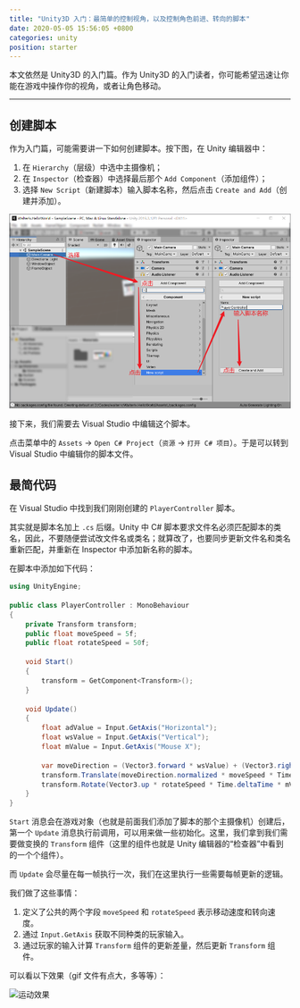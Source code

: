 ```yaml
---
title: "Unity3D 入门：最简单的控制视角，以及控制角色前进、转向的脚本"
date: 2020-05-05 15:56:05 +0800
categories: unity
position: starter
---
```


本文依然是 Unity3D 的入门篇。作为 Unity3D 的入门读者，你可能希望迅速让你能在游戏中操作你的视角，或者让角色移动。

---

<div id="toc"></div>

## 创建脚本

作为入门篇，可能需要讲一下如何创建脚本。按下图，在 Unity 编辑器中：

1. 在 `Hierarchy`（层级）中选中主摄像机；
2. 在 `Inspector`（检查器）中选择最后那个 `Add Component`（添加组件）；
3. 选择 `New Script`（新建脚本）输入脚本名称，然后点击 `Create and Add`（创建并添加）。

![创建并添加脚本](/static/posts/2020-05-05-15-29-26.png)

<!-- 如果加错了，可以像这样删除脚本

![](/static/posts/2020-05-05-15-32-56.png) -->

接下来，我们需要去 Visual Studio 中编辑这个脚本。

点击菜单中的 `Assets` -> `Open C# Project`（`资源` -> `打开 C# 项目`）。于是可以转到 Visual Studio 中编辑你的脚本文件。

## 最简代码

在 Visual Studio 中找到我们刚刚创建的 `PlayerController` 脚本。

其实就是脚本名加上 `.cs` 后缀。Unity 中 C# 脚本要求文件名必须匹配脚本的类名，因此，不要随便尝试改文件名或类名；就算改了，也要同步更新文件名和类名重新匹配，并重新在 Inspector 中添加新名称的脚本。

在脚本中添加如下代码：

```csharp
using UnityEngine;

public class PlayerController : MonoBehaviour
{
    private Transform transform;
    public float moveSpeed = 5f;
    public float rotateSpeed = 50f;

    void Start()
    {
        transform = GetComponent<Transform>();
    }

    void Update()
    {
        float adValue = Input.GetAxis("Horizontal");
        float wsValue = Input.GetAxis("Vertical");
        float mValue = Input.GetAxis("Mouse X");

        var moveDirection = (Vector3.forward * wsValue) + (Vector3.right * adValue);
        transform.Translate(moveDirection.normalized * moveSpeed * Time.deltaTime, Space.Self);
        transform.Rotate(Vector3.up * rotateSpeed * Time.deltaTime * mValue);
    }
}
```

`Start` 消息会在游戏对象（也就是前面我们添加了脚本的那个主摄像机）创建后，第一个 `Update` 消息执行前调用，可以用来做一些初始化。这里，我们拿到我们需要做变换的 `Transform` 组件（这里的组件也就是 Unity 编辑器的“检查器”中看到的一个个组件）。

而 `Update` 会尽量在每一帧执行一次，我们在这里执行一些需要每帧更新的逻辑。

我们做了这些事情：

1. 定义了公共的两个字段 `moveSpeed` 和 `rotateSpeed` 表示移动速度和转向速度。
2. 通过 `Input.GetAxis` 获取不同种类的玩家输入。
3. 通过玩家的输入计算 `Transform` 组件的更新差量，然后更新 `Transform` 组件。

可以看以下效果（gif 文件有点大，多等等）：

![运动效果](/static/post/2020-05-05-player-controller.gif)
